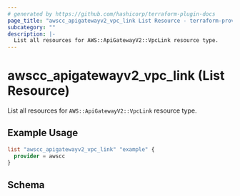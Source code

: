 ```yaml
---
# generated by https://github.com/hashicorp/terraform-plugin-docs
page_title: "awscc_apigatewayv2_vpc_link List Resource - terraform-provider-awscc"
subcategory: ""
description: |-
  List all resources for AWS::ApiGatewayV2::VpcLink resource type.
---
```


# awscc_apigatewayv2_vpc_link (List Resource)

List all resources for `AWS::ApiGatewayV2::VpcLink` resource type.

## Example Usage

```terraform
list "awscc_apigatewayv2_vpc_link" "example" {
  provider = awscc
}
```

<!-- schema generated by tfplugindocs -->
## Schema
